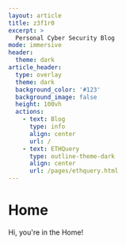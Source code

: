 ```yaml
---
layout: article
title: z3f1r0
excerpt: >
  Personal Cyber Security Blog
mode: immersive
header:
  theme: dark
article_header:
  type: overlay
  theme: dark
  background_color: '#123'
  background_image: false
  height: 100vh
  actions:
    - text: Blog
      type: info
      align: center
      url: /
    - text: ETHQuery
      type: outline-theme-dark
      align: center
      url: /pages/ethquery.html
---
```


# Home

Hi, you're in the Home!

